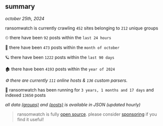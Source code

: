 
## summary
_october 25th, 2024_

ransomwatch is currently crawling `452` sites belonging to `212` unique groups

⏲ there have been `92` posts within the `last 24 hours`

🦈 there have been `473` posts within the `month of october`

🪐 there have been `1222` posts within the `last 90 days`

🏚 there have been `4193` posts within the `year of 2024`

_⚙️ there are currently `111` online hosts & `136` custom parsers._

🦕 ransomwatch has been running for `3 years, 1 months and 17 days` and indexed `13650` posts

_all data  [(groups)](http://ransomwhat.telemetry.ltd/groups) and [(posts)](http://ransomwhat.telemetry.ltd/posts) is available in JSON (updated hourly)_

> ransomwatch is fully [open source](https://github.com/joshhighet/ransomwatch#ransomwatch--). please consider [sponsoring](https://github.com/sponsors/joshhighet) if you find it useful!
